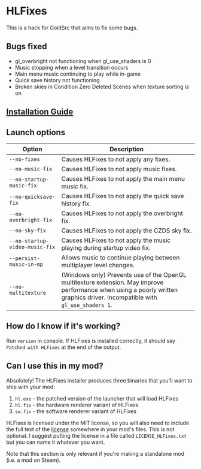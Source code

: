 # HLFixes
This is a hack for GoldSrc that aims to fix some bugs.

## Bugs fixed
- gl_overbright not functioning when gl_use_shaders is 0
- Music stopping when a level transition occurs
- Main menu music continuing to play while in-game
- Quick save history not functioning
- Broken skies in Condition Zero Deleted Scenes when texture sorting is on

## [Installation Guide](https://hgrunt.xyz/hlfixes.html#install-guide)

## Launch options
|Option|Description|
|-|-|
|`--no-fixes`|Causes HLFixes to not apply any fixes.|
|`--no-music-fix`|Causes HLFixes to not apply music fixes.|
|`--no-startup-music-fix`|Causes HLFixes to not apply the main menu music fix.|
|`--no-quicksave-fix`|Causes HLFixes to not apply the quick save history fix.|
|`--no-overbright-fix`|Causes HLFixes to not apply the overbright fix.|
|`--no-sky-fix`|Causes HLFixes to not apply the CZDS sky fix.|
|`--no-startup-video-music-fix`|Causes HLFixes to not apply the music playing during startup video fix.|
|`--persist-music-in-mp`|Allows music to continue playing between multiplayer level changes.|
|`--no-multitexture`|(Windows only) Prevents use of the OpenGL multitexture extension. May improve performance when using a poorly written graphics driver. Incompatible with `gl_use_shaders 1`.|

## How do I know if it's working?
Run `version` in console. If HLFixes is installed correctly, it should say `Patched with HLFixes` at the end of the output.

## Can I use this in my mod?
Absolutely! The HLFixes installer produces three binaries that you'll want to ship with your mod:

1. `hl.exe` - the patched version of the launcher that will load HLFixes
2. `hl.fix` - the hardware renderer variant of HLFixes
3. `sw.fix` - the software renderer variant of HLFixes

HLFixes is licensed under the MIT license, so you will also need to include the full text of the [license](https://github.com/IntriguingTiles/HLFixes/blob/master/LICENSE) somewhere in your mod's files. This is not optional. I suggest putting the license in a file called `LICENSE_HLFixes.txt` but you can name it whatever you want.

Note that this section is only relevant if you're making a standalone mod (i.e. a mod on Steam).
